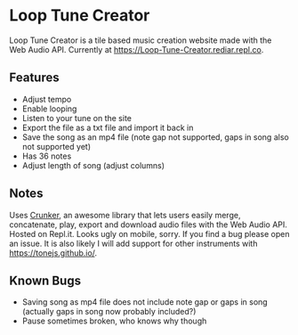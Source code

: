 # Loop Tune Creator
Loop Tune Creator is a tile based music creation website made with the Web Audio API. Currently at https://Loop-Tune-Creator.rediar.repl.co.

## Features
- Adjust tempo
- Enable looping
- Listen to your tune on the site
- Export the file as a txt file and import it back in
- Save the song as an mp4 file (note gap not supported, gaps in song also not supported yet)
- Has 36 notes
- Adjust length of song (adjust columns)

## Notes
Uses [Crunker](https://github.com/jackedgson/crunker), an awesome library that lets users easily merge, concatenate, play, export and download audio files with the Web Audio API.
Hosted on Repl.it. 
Looks ugly on mobile, sorry.
If you find a bug please open an issue.
It is also likely I will add support for other instruments with https://tonejs.github.io/.

## Known Bugs
- Saving song as mp4 file does not include note gap or gaps in song (actually gaps in song now probably included?)
- Pause sometimes broken, who knows why though